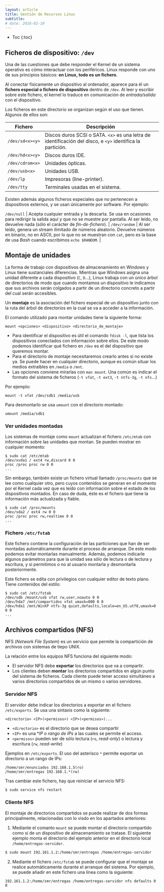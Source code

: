 ```yaml
---
layout: article
title: Gestión de Recursos Linux
subtitle: 
# date: 2018-02-10
---
```


* Toc
{:toc}

## Ficheros de dispositivo: `/dev`

Una de las cuestiones que debe responder el Kernel de un sistema operativo es cómo interactuar con los periféricos. Linux responde con uno de sus principios básicos: **en Linux, todo es un fichero.**

Al conectar físicamente un dispositivo al ordenador, aparece para él un **fichero especial o fichero de dispositivo** dentro de `/dev`. Al leer y escribir sobre este fichero, el kernel lo traduce en comunicación de *entrada/salida* con el dispositivo.

Los ficheros en este directorio se organizan según el uso que tienen. Algunos de ellos son:

| Fichero | Descripción
|---|---
| `/dev/sd<x><y>` | Discos duros SCSI o SATA. `<x>` es una letra de identificación del disco, e `<y>` identifica la partición.
| `/dev/hd<x><y>` | Discos duros IDE.
| `/dev/cdrom<x>` | Unidades ópticas.
| `/dev/usb<x>`   | Unidades USB.
| `/dev/lp`       | Impresoras (line-printer).
| `/dev/tty`      | Terminales usadas en el sistema.

Existen además algunos ficheros especiales que no pertenecen a dispositivos externos, y se usan únicamente por software. Por ejemplo:

`/dev/null` | Acepta cualquier entrada y la descarta. Se usa en ocasiones para redirigir la salida aquí y que no se muestre por pantalla. Al ser leído, no devuelve nada (sólo el carácter de *fin-de-fichero*). |
`/dev/random` | Al ser leído, genera un stream ilimitado de números aleatorio. Devuelve números en binario, no en ASCII, por lo que no se muestran con `cat`, pero es la base de usa *Bash* cuando escribimos `echo $RANDOM`. |


## Montaje de unidades

La forma de trabajo con dispositivos de almacenamiento en Windows y Linux tiene sustanciales diferencias. Mientras que Windows asigna una unidad diferente a cada dispositivo (`C`, `D`...), Linux trabaja con un único árbol de directorios de modo que cuando montamos un dispositivo le indicamos que sus archivos serán colgados a partir de un directorio concreto a partir del cual serán accesibles.

Un **montaje** es la asociación del fichero especial de un dispositivo junto con la ruta del árbol de directorios en la cual se va a acceder a la información.

El comando utilizado para montar unidades tiene la siguiente forma:
```
mount <opciones> <dispositivo> <directorio_de_montaje>
```

- Para identificar el dispositivo es útil el comando `fdisk -l`, que lista los dispositivos conectados con información sobre ellos. De este modo podemos identificar qué fichero en `/dev` es el del dispositivo que queremos montar.
- Para el directorio de montaje necesitaremos crearlo antes si no existe ya. Se puede hacer en cualquier directorio, aunque es común situar los medios extraíbles en `/media` o `/mnt`.
- Las opciones conviene mirarlas con `man mount`. Una común es indicar el formato del sistema de ficheros (`-t vfat`, `-t ext3`, `-t ntfs-3g`, `-t nfs`...)

Por ejemplo:
```
mount -t vfat /dev/sdb1 /media/usb
```

Para desmontarlo se usa `umount` con el directorio montado:
```
umount /media/sdb1
```

### Ver unidades montadas

Los sistemas de montaje como `mount` actualizan el fichero `/etc/mtab` con información sobre las unidades que montan. Se pueden mostrar en cualquier momento:
```
$ sudo cat /etc/mtab
/dev/xvda1 / ext4 rw,discard 0 0
proc /proc proc rw 0 0
...
```

Sin embargo, también existe un fichero virtual llamado `/proc/mounts` que se lee como cualquier otro, pero cuyos contenidos se generan en el momento por el Kernel cada vez que es leído con información sobre el estado de los dispositivos montados. En caso de duda, éste es el fichero que tiene la información más actualizada y fiable.
```
$ sudo cat /proc/mounts
/dev/sda2 / ext4 rw 0 0
proc /proc proc rw,realtime 0 0
...
```


### Fichero `/etc/fstab`

Este fichero contiene la configuración de las particiones que han de ser montadas automáticamente durante el proceso de arranque. De este modo podemos evitar montarlas manualmente. Además, podemos indicarle algunos parámetros para que la unidad sea sólo de lectura o de lectura y escritura, y si permitimos o no al usuario montarla y desmontarla posteriormente.

Este fichero se edita con privilegios con cualquier editor de texto plano. Tiene contenidos del estilo:
```
$ sudo cat /etc/fstab
/dev/sdb /mount/usb vfat rw,user,noauto 0 0
/dev/hda7 /mnt/compartidos vfat umask=000 0 0
/dev/hda1 /mnt/WinXP ntfs-3g quiet,defaults,locale=en_US.utf8,umask=0 0 0
...
```


## Archivos compartidos (NFS)

NFS (*Network File System*) es un servicio que permite la compartición de archivos con sistemas de tiepo UNIX.

La relación entre los equipos NFS funciona del siguiente modo:
- El servidor NFS debe **exportar** los directorios que va a compartir.
- Los clientes deben **montar** los directorios compartidos en algún punto del sistema de ficheros. Cada cliente puede tener acceso simultáneo a varios directorios compartidos de un mismo o varios servidores.


### Servidor NFS

El servidor debe indicar los directorios a exportar en el fichero `/etc/exports`. Se usa una sintaxis como la siguiente:
```
<directorio> <IP>(<permisos>) <IP>(<permisos>)...
```
- `<directorio>` es el directorio que se desea compartir
- `<IP>` es una **IP o rango de IPs* a las cuales se permite el acceso.
- `<permisos>` pueden ser de sólo lectura (`ro`, *read-only*) o lectura y escritura (`rw`, *read-write*)

Ejemplos en `/etc/exports`. El uso del asterisco `*` permite exportar un directorio a un rango de IPs:
```
/home/smr/enunciados 192.168.1.5(ro)
/home/smr/entregas 192.168.1.*(rw)
```

Tras cambiar este fichero, hay que reiniciar el servicio NFS:
```bash
$ sudo service nfs restart
```


### Cliente NFS

El montaje de directorios compartidos se puede realizar de dos formas principalmente, relacionadas con lo visdo en los apartados anteriores:

1. Mediante el comanto `mount` se puede montar el directorio compartido como si de un dispositivo de almacenamiento se tratase. El siguiente ejemplo monta el directorio del ejemplo anterior en el directorio local `/home/entregas-servidor`.
```bash
$ sudo mount 192.161.1.2:/home/smr/entregas /home/entregas-servidor
```

2. Mediante el fichero `/etc/fstab` se puede configurar que el montaje se realice automáticamente durante el arranque del sistema. Por ejemplo, se puede añadir en este fichero una línea como la siguiente:
```
192.161.1.2:/home/smr/entregas /home/entregas-servidor nfs defaults 0 0
```
